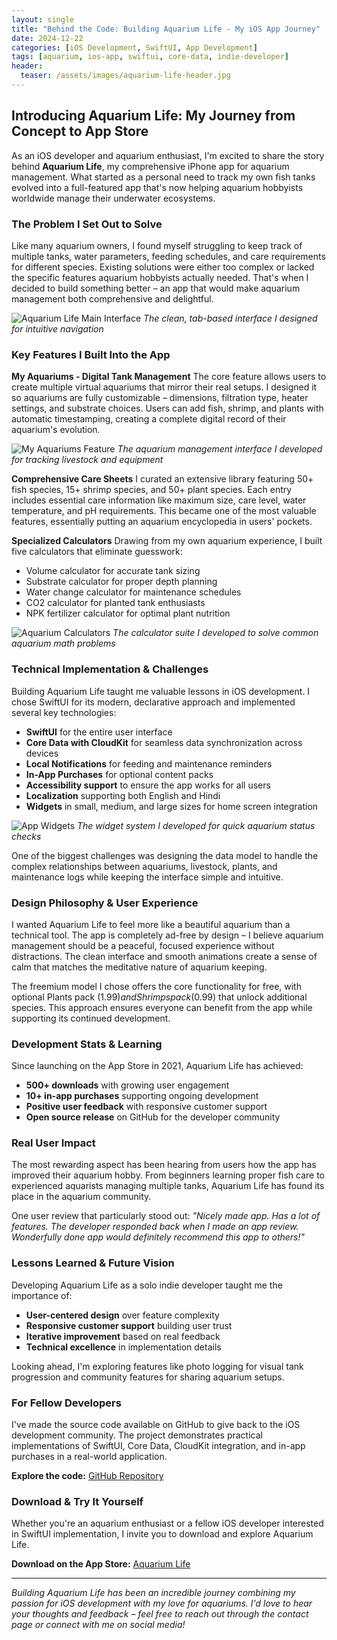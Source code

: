 ```yaml
---
layout: single
title: "Behind the Code: Building Aquarium Life - My iOS App Journey"
date: 2024-12-22
categories: [iOS Development, SwiftUI, App Development]
tags: [aquarium, ios-app, swiftui, core-data, indie-developer]
header:
  teaser: /assets/images/aquarium-life-header.jpg
---
```


## Introducing Aquarium Life: My Journey from Concept to App Store

As an iOS developer and aquarium enthusiast, I'm excited to share the story behind **Aquarium Life**, my comprehensive iPhone app for aquarium management. What started as a personal need to track my own fish tanks evolved into a full-featured app that's now helping aquarium hobbyists worldwide manage their underwater ecosystems.

### The Problem I Set Out to Solve

Like many aquarium owners, I found myself struggling to keep track of multiple tanks, water parameters, feeding schedules, and care requirements for different species. Existing solutions were either too complex or lacked the specific features aquarium hobbyists actually needed. That's when I decided to build something better – an app that would make aquarium management both comprehensive and delightful.

![Aquarium Life Main Interface](/assets/images/aquarium-life-main.jpg)
*The clean, tab-based interface I designed for intuitive navigation*

### Key Features I Built Into the App

**My Aquariums - Digital Tank Management**
The core feature allows users to create multiple virtual aquariums that mirror their real setups. I designed it so aquariums are fully customizable – dimensions, filtration type, heater settings, and substrate choices. Users can add fish, shrimp, and plants with automatic timestamping, creating a complete digital record of their aquarium's evolution.

![My Aquariums Feature](/assets/images/aquarium-management.gif)
*The aquarium management interface I developed for tracking livestock and equipment*

**Comprehensive Care Sheets**
I curated an extensive library featuring 50+ fish species, 15+ shrimp species, and 50+ plant species. Each entry includes essential care information like maximum size, care level, water temperature, and pH requirements. This became one of the most valuable features, essentially putting an aquarium encyclopedia in users' pockets.

**Specialized Calculators**
Drawing from my own aquarium experience, I built five calculators that eliminate guesswork:
- Volume calculator for accurate tank sizing
- Substrate calculator for proper depth planning  
- Water change calculator for maintenance schedules
- CO2 calculator for planted tank enthusiasts
- NPK fertilizer calculator for optimal plant nutrition

![Aquarium Calculators](/assets/images/calculators-demo.gif)
*The calculator suite I developed to solve common aquarium math problems*

### Technical Implementation & Challenges

Building Aquarium Life taught me valuable lessons in iOS development. I chose SwiftUI for its modern, declarative approach and implemented several key technologies:

- **SwiftUI** for the entire user interface
- **Core Data with CloudKit** for seamless data synchronization across devices
- **Local Notifications** for feeding and maintenance reminders
- **In-App Purchases** for optional content packs
- **Accessibility support** to ensure the app works for all users
- **Localization** supporting both English and Hindi
- **Widgets** in small, medium, and large sizes for home screen integration

![App Widgets](/assets/images/aquarium-widgets.gif)
*The widget system I developed for quick aquarium status checks*

One of the biggest challenges was designing the data model to handle the complex relationships between aquariums, livestock, plants, and maintenance logs while keeping the interface simple and intuitive.

### Design Philosophy & User Experience

I wanted Aquarium Life to feel more like a beautiful aquarium than a technical tool. The app is completely ad-free by design – I believe aquarium management should be a peaceful, focused experience without distractions. The clean interface and smooth animations create a sense of calm that matches the meditative nature of aquarium keeping.

The freemium model I chose offers the core functionality for free, with optional Plants pack ($1.99) and Shrimps pack ($0.99) that unlock additional species. This approach ensures everyone can benefit from the app while supporting its continued development.

### Development Stats & Learning

Since launching on the App Store in 2021, Aquarium Life has achieved:
- **500+ downloads** with growing user engagement
- **10+ in-app purchases** supporting ongoing development
- **Positive user feedback** with responsive customer support
- **Open source release** on GitHub for the developer community

### Real User Impact

The most rewarding aspect has been hearing from users how the app has improved their aquarium hobby. From beginners learning proper fish care to experienced aquarists managing multiple tanks, Aquarium Life has found its place in the aquarium community.

One user review that particularly stood out: *"Nicely made app. Has a lot of features. The developer responded back when I made an app review. Wonderfully done app would definitely recommend this app to others!"*

### Lessons Learned & Future Vision

Developing Aquarium Life as a solo indie developer taught me the importance of:
- **User-centered design** over feature complexity
- **Responsive customer support** building user trust
- **Iterative improvement** based on real feedback
- **Technical excellence** in implementation details

Looking ahead, I'm exploring features like photo logging for visual tank progression and community features for sharing aquarium setups.

### For Fellow Developers

I've made the source code available on GitHub to give back to the iOS development community. The project demonstrates practical implementations of SwiftUI, Core Data, CloudKit integration, and in-app purchases in a real-world application.

**Explore the code:** [GitHub Repository](https://github.com/sahilsatralkar/Aquarium-life)

### Download & Try It Yourself

Whether you're an aquarium enthusiast or a fellow iOS developer interested in SwiftUI implementation, I invite you to download and explore Aquarium Life.

**Download on the App Store:** [Aquarium Life](https://apps.apple.com/us/app/aquarium-life/id1551311809)

---

*Building Aquarium Life has been an incredible journey combining my passion for iOS development with my love for aquariums. I'd love to hear your thoughts and feedback – feel free to reach out through the contact page or connect with me on social media!*
